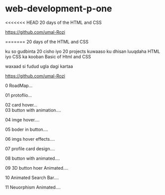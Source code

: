 # web-development-p-one
<<<<<<< HEAD
 20 days of the HTML and CSS 

 https://github.com/umal-Rozi
 
=======
 20 days of the HTML and CSS 
>>>>>>> 

ku so gudbinta 20 cisho iyo 20 projects 
kuwaaso ku dhisan luuqdaha HTML iyo CSS ka kooban Basic of Html and CSS 

waxaad si fudud ugla dagi kartaa 

https://github.com/umal-Rozi


0 RoadMap...  

01 protoflio...

02 card hover...                                                                                                                                                         
03 button with animation.... 

04 imge hover....

05 boder in button....

06 imgs hover effects....

07 profile card design....

08 button with animated....

09 3D button hoer Animated....

10 Animated Search Bar....

11 Neuorphism Animated....


